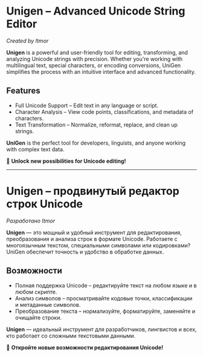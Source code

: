 # Unigen – Advanced Unicode String Editor  
*Created by Itmor*  

**Unigen** is a powerful and user-friendly tool for editing, transforming, and analyzing Unicode strings with precision. Whether you're working with multilingual text, special characters, or encoding conversions, UniGen simplifies the process with an intuitive interface and advanced functionality.  

## Features  
- Full Unicode Support – Edit text in any language or script.  
- Character Analysis – View code points, classifications, and metadata of characters.  
- Text Transformation – Normalize, reformat, replace, and clean up strings.  

**UniGen** is the perfect tool for developers, linguists, and anyone working with complex text data.  

🚀 **Unlock new possibilities for Unicode editing!**  

---

# Unigen – продвинутый редактор строк Unicode  
*Разработано Itmor*  

**Unigen** — это мощный и удобный инструмент для редактирования, преобразования и анализа строк в формате Unicode. Работаете с многоязычным текстом, специальными символами или кодировками? UniGen обеспечит точность и удобство в обработке данных.  

## Возможности  
- Полная поддержка Unicode – редактируйте текст на любом языке и в любом скрипте.  
- Анализ символов – просматривайте кодовые точки, классификации и метаданные символов.  
- Преобразование текста – нормализуйте, форматируйте, заменяйте и очищайте строки.  

**Unigen** — идеальный инструмент для разработчиков, лингвистов и всех, кто работает со сложными текстовыми данными.  

🚀 **Откройте новые возможности редактирования Unicode!**  